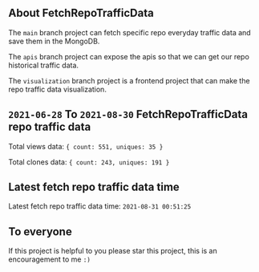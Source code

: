 ## About FetchRepoTrafficData

The `main` branch project can fetch specific repo everyday traffic data and save them in the MongoDB.

The `apis` branch project can expose the apis so that we can get our repo historical traffic data.

The `visualization` branch project is a frontend project that can make the repo traffic data visualization.

## `2021-06-28` To `2021-08-30` FetchRepoTrafficData repo traffic data

Total views data: `{ count: 551, uniques: 35 }`

Total clones data: `{ count: 243, uniques: 191 }`

## Latest fetch repo traffic data time

Latest fetch repo traffic data time: `2021-08-31 00:51:25`

## To everyone

If this project is helpful to you please star this project, this is an encouragement to me `:)`



